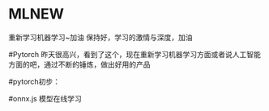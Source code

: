 # MLNEW
重新学习机器学习~加油
保持好，学习的激情与深度，加油

#Pytorch
昨天很高兴，看到了这个，现在重新学习机器学习方面或者说人工智能方面的吧，通过不断的锤炼，做出好用的产品

#pytorch初步：




#onnx.js 模型在线学习


